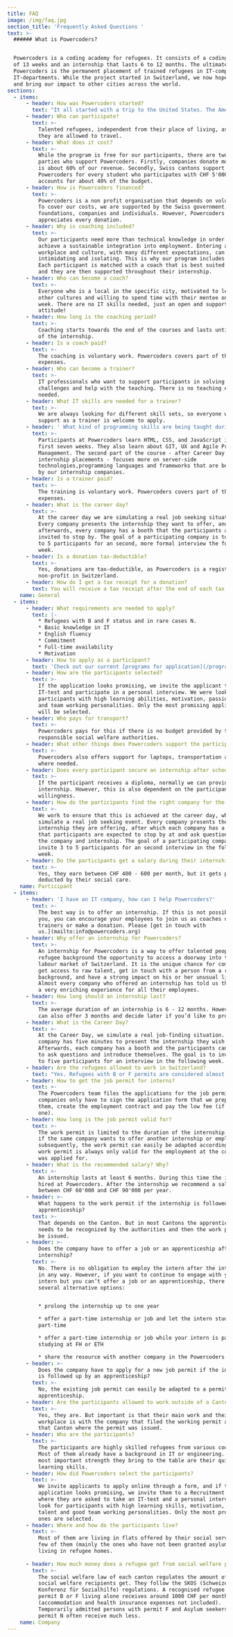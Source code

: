 ```yaml
---
title: FAQ
image: /img/faq.jpg
section_title: 'Frequently Asked Questions '
text: >-
  ###### What is Powercoders?


  Powercoders is a coding academy for refugees. It consists of a coding bootcamp
  of 13 weeks and an internship that lasts 6 to 12 months. The ultimate goal of
  Powercoders is the permanent placement of trained refugees in IT-companies and
  IT-departments. While the project started in Switzerland, we now hope to grow
  and bring our impact to other cities across the world.
sections:
  - items:
      - header: How was Powercoders started?
        text: "It all started with a trip to the United States. The American government invited an entrepreneur of each European country.\r\n\nFounder Christian Hirsig met two entrepreneurs there, one with a cooking school for refugees, one with a coding academy for women. At this time, the refugee crisis in Europe was all over the news. Driven by the energy to help, the idea of Powercoders was born."
      - header: Who can participate?
        text: >-
          Talented refugees, independent from their place of living, as long as
          they are allowed to travel.
      - header: What does it cost?
        text: >-
          While the program is free for our participants, there are two main
          parties who support Powercoders. Firstly, companies donate money what
          is about 60% of our revenue. Secondly, Swiss cantons support
          Powercoders for every student who participates with CHF 5'000 what
          accounts for about 40% of the budget.
      - header: How is Powercoders financed?
        text: >-
          Powercoders is a non profit organisation that depends on volunteers.
          To cover our costs, we are supported by the Swiss government,
          foundations, companies and individuals. However, Powercoders
          appreciates every donation.
      - header: Why is coaching included?
        text: >-
          Our participants need more than technical knowledge in order to
          achieve a sustainable integration into employment. Entering a new
          workplace and culture, with many different expectations, can be
          intimidating and isolating. This is why our program includes a coach.
          Each participant is matched with a coach that is best suited for them,
          and they are then supported throughout their internship.
      - header: Who can become a coach?
        text: >-
          Everyone who is a local in the specific city, motivated to learn about
          other cultures and willing to spend time with their mentee once every
          week. There are no IT skills needed, just an open and supportive
          attitude!
      - header: How long is the coaching period?
        text: >-
          Coaching starts towards the end of the courses and lasts until the end
          of the internship.
      - header: Is a coach paid?
        text: >-
          The coaching is voluntary work. Powercoders covers part of the
          expenses.
      - header: Who can become a trainer?
        text: >-
          IT professionals who want to support participants in solving IT
          challenges and help with the teaching. There is no teaching experience
          needed.
      - header: What IT skills are needed for a trainer?
        text: >-
          We are always looking for different skill sets, so everyone willing to
          support as a trainer is welcome to apply.
      - header: ' What kind of programming skills are being taught during the first 3 months in the coding bootcamp?'
        text: >-
          Participants at Powercoders learn HTML, CSS, and JavaScript in the
          first seven weeks. They also learn about GIT, UX and Agile Project
          Management. The second part of the course - after Career Day and
          internship placements - focuses more on server-side
          technologies,programming languages and frameworks that are being used
          by our internship companies.
      - header: Is a trainer paid?
        text: >-
          The training is voluntary work. Powercoders covers part of the
          expenses.
      - header: What is the career day?
        text: >-
          At the career day we are simulating a real job seeking situation.
          Every company presents the internship they want to offer, and
          afterwards, every company has a booth that the participants are
          invited to stop by. The goal of a participating company is to invite 3
          to 5 participants for an second, more formal interview the following
          week.
      - header: Is a donation tax-deductible?
        text: >-
          Yes, donations are tax-deductible, as Powercoders is a registered
          non-profit in Switzerland.
      - header: How do I get a tax receipt for a donation?
        text: You will receive a tax receipt after the end of each tax year.
    name: General
  - items:
      - header: What requirements are needed to apply?
        text: |-
          * Refugees with B and F status and in rare cases N.
          * Basic knowledge in IT
          * English fluency
          * Commitment
          * Full-time availability
          * Motivation
      - header: How to apply as a participant?
        text: 'Check out our current [programs for application](/program)'
      - header: How are the participants selected?
        text: >-
          If the application looks promising, we invite the applicant to take an
          IT-test and participate in a personal interview. We were looking for
          participants with high learning abilities, motivation, passion, talent
          and team working personalities. Only the most promising applicants
          will be selected.
      - header: Who pays for transport?
        text: >-
          Powercoders pays for this if there is no budget provided by the
          responsible social welfare authorities.
      - header: What other things does Powercoders support the participants with?
        text: >-
          Powercoders also offers support for laptops, transportation and food
          where needed.
      - header: Does every participant secure an internship after school?
        text: >-
          If the participant receives a diploma, normally we can provide an
          internship. However, this is also dependent on the participant’s
          willingness.
      - header: How do the participants find the right company for the internship?
        text: >-
          We work to ensure that this is achieved at the career day, where we
          simulate a real job seeking event. Every company presents the
          internship they are offering, after which each company has a booth
          that participants are expected to stop by at and ask questions about
          the company and internship. The goal of a participating company is to
          invite 3 to 5 participants for an second interview in the following
          week.
      - header: Do the participants get a salary during their internship?
        text: >-
          Yes, they earn between CHF 400 - 600 per month, but it gets partly
          deducted by their social care.
    name: Participant
  - items:
      - header: 'I have an IT company, how can I help Powercoders?'
        text: >-
          The best way is to offer an internship. If this is not possible for
          you, you can encourage your employees to join us as coaches or
          trainers or make a donation. Please [get in touch with
          us.](mailto:info@powercoders.org)
      - header: Why offer an internship for Powercoders?
        text: >-
          An internship for Powercoders is a way to offer talented people from a
          refugee background the opportunity to access a doorway into the IT
          labour market of Switzerland. It is the unique chance for companies to
          get access to raw talent, get in touch with a person from a refugee
          background, and have a strong impact on his or her unusual life story.
          Almost every company who offered an internship has told us that it was
          a very enriching experience for all their employees.
      - header: How long should an internship last?
        text: >-
          The average duration of an internship is 6 - 12 months. However you
          can also offer 3 months and decide later if you’d like to prolong it.
      - header: What is the Career Day?
        text: >-
          At the Career Day, we simulate a real job-finding situation. Each
          company has five minutes to present the internship they wish to offer.
          Afterwards, each company has a booth and the participants can stop by
          to ask questions and introduce themselves. The goal is to invite three
          to five participants for an interview in the following week.
      - header: Are the refugees allowed to work in Switzerland?
        text: "Yes. Refugees with B or F permits are considered almost like Swiss welfare recipients. The state wants them to be integrated, have a job and become independent. The same goes for temporarily-admitted foreigners with F status.\r\n\nAsylum seekers with permit N are theoretically allowed to work, but have more difficulties getting a work permit because of the priority for people living in Switzerland."
      - header: How to get the job permit for interns?
        text: >-
          The Powercoders team files the applications for the job permits. The
          companies only have to sign the application form that we prepare for
          them, create the employment contract and pay the low fee (if there is
          one).
      - header: How long is the job permit valid for?
        text: >-
          The work permit is limited to the duration of the internship. However,
          if the same company wants to offer another internship or employment
          subsequently, the work permit can easily be adapted accordingly. A
          work permit is always only valid for the employment at the company it
          was applied for.
      - header: What is the recommended salary? Why?
        text: >-
          An internship lasts at least 6 months. During this time the intern is
          hired at Powercoders. After the internship we recommend a salary
          between CHF 60'000 and CHF 90'000 per year.
      - header: >-
          What happens to the work permit if the internship is followed up by a
          apprenticeship?
        text: >-
          That depends on the Canton. But in most Cantons the apprenticeship
          needs to be recognized by the authorities and then the work permit can
          be issued.
      - header: >-
          Does the company have to offer a job or an apprenticeship after the
          internship?
        text: >-
          No. There is no obligation to employ the intern after the internship
          in any way. However, if you want to continue to engage with your
          intern but you can’t offer a job or an apprenticeship, there are
          several alternative options:


          * prolong the internship up to one year 

          * offer a part-time internship or job and let the intern study German
          part-time 

          * offer a part-time internship or job while your intern is part-time
          studying at FH or ETH 

          * share the resource with another company in the Powercoders network
      - header: >-
          Does the company have to apply for a new job permit if the internship
          is followed up by an apprenticeship?
        text: >-
          No, the existing job permit can easily be adapted to a permit for an
          apprenticeship.
      - header: Are the participants allowed to work outside of a Canton?
        text: >-
          Yes, they are. But important is that their main work and their
          workplace is with the company that filed the working permit and within
          that Canton where the permit was issued.
      - header: Who are the participants?
        text: >-
          The participants are highly skilled refugees from various countries.
          Most of them already have a background in IT or engineering. But, the
          most important strength they bring to the table are their quick
          learning skills.
      - header: How did Powercoders select the participants?
        text: >-
          We invite applicants to apply online through a form, and if the
          application looks promising, we invite them to a Recruitment Day,
          where they are asked to take an IT-test and a personal interview. We
          look for participants with high learning skills, motivation, passion,
          talent and good team working personalities. Only the most promising
          ones are selected.
      - header: Where and how do the participants live?
        text: >-
          Most of them are living in flats offered by their social service. A
          few of them (mainly the ones who have not been granted asylum) are
          living in refugee homes.
                      
      - header: How much money does a refugee get from social welfare per month?
        text: >-
          The social welfare law of each canton regulates the amount of money
          social welfare recipients get. They follow the SKOS (Schweizerische
          Konferenz für Sozialhilfe) regulations. A recognised refugee with
          permit B or F living alone receives around 1000 CHF per month
          (accommodation and health insurance expenses not included).
          Temporarily admitted persons with permit F and Asylum seekers with
          permit N often receive much less.
    name: Company
---
```


